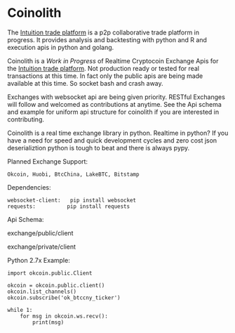 Coinolith
=========
The [Intuition trade platform](https://github.com/intuition-io) is a p2p collaborative trade platform in progress.  It provides analysis and backtesting with python and R and execution apis in python and golang.

Coinolith is a *Work in Progress* of Realtime Cryptocoin Exchange Apis for the [Intuition trade platform](https://github.com/intuition-io).  Not production ready or tested for real transactions at this time.  In fact only the public apis are being made available at this time. So socket bash and crash away.  

Exchanges with websocket api are being given priority.  RESTful Exchanges will follow and welcomed as contributions at anytime.  See the Api schema and example for uniform api structure for coinolith if you are interested in contributing.


Coinolith is a real time exchange library in python.  Realtime in python?  If you have a need for speed and quick development cycles and zero cost json deserializtion python is tough to beat and there is always pypy.  

Planned Exchange Support:
    
    Okcoin, Huobi, BtcChina, LakeBTC, Bitstamp




Dependencies:
   
    websocket-client:   pip install websocket
    requests:          pip install requests


Api Schema:

   exchange/public/client

   exchange/private/client

Python 2.7x Example:

    import okcoin.public.Client

    okcoin = okcoin.public.client()
    okcoin.list_channels()
    okcoin.subscribe('ok_btccny_ticker')

    while 1:
        for msg in okcoin.ws.recv():
            print(msg)
        



    

